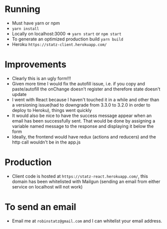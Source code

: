 # Running
- Must have yarn or npm
- `yarn install`
- Locally on localhost:3000 => `yarn start` or `npm start`
- To generate an optimized production build `yarn build`
- Heroku `https://statz-client.herokuapp.com/`

# Improvements
- Clearly this is an ugly form!!!
- Given more time I would fix the autofill issue, i.e. if you copy and paste/autofill the onChange doesn't register and therefore state doesn't update
- I went with React because I haven't touched it in a while and other than a versioning issue(had to downgrade from 3.3.0 to 3.2.0 in order to deploy to Heroku), things went quickly
- It would also be nice to have the success message appear when an email has been successfully sent. That would be done by assigning a variable named message to the response and displaying it below the form
- Ideally, the frontend would have redux (actions and reducers) and the http call wouldn't be in the app.js

# Production
- Client code is hosted at `https://statz-react.herokuapp.com/`, this domain has been whitelisted with Mailgun
(sending an email from either service on localhost will not work)

# To send an email
- Email me at `robinstatz@gmail.com` and I can whitelist your email address.